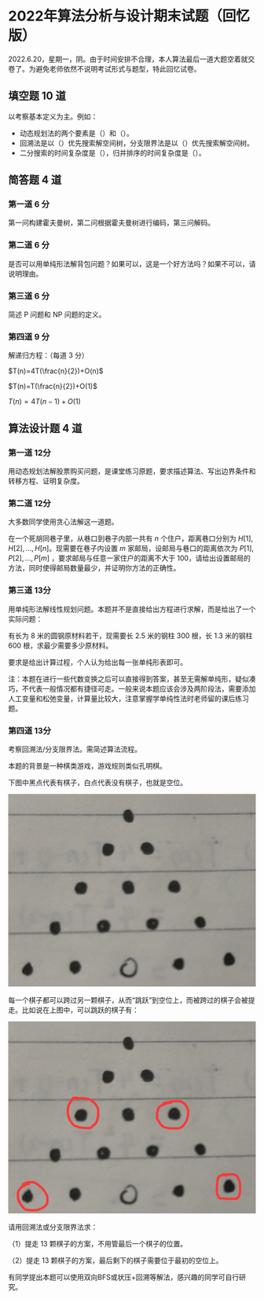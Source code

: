 # 2022年算法分析与设计期末试题（回忆版）

2022.6.20，星期一，阴。由于时间安排不合理，本人算法最后一道大题空着就交卷了。为避免老师依然不说明考试形式与题型，特此回忆试卷。

## 填空题 10 道

以考察基本定义为主。例如：

- 动态规划法的两个要素是（）和（）。
- 回溯法是以（）优先搜索解空间树，分支限界法是以（）优先搜索解空间树。
- 二分搜索的时间复杂度是（），归并排序的时间复杂度是（）。

## 简答题  4 道

### 第一道 6 分

第一问构建霍夫曼树，第二问根据霍夫曼树进行编码，第三问解码。

### 第二道  6 分

是否可以用单纯形法解背包问题？如果可以，这是一个好方法吗？如果不可以，请说明理由。

### 第三道  6 分

简述 P 问题和 NP 问题的定义。

### 第四道  9 分

解递归方程：（每道 3 分）

$T(n)=4T(\frac{n}{2})+O(n)$

$T(n)=T(\frac{n}{2})+O(1)$

$T(n)=4T(n-1)+O(1)$

## 算法设计题 4 道

### 第一道 12分

用动态规划法解股票购买问题，是课堂练习原题，要求描述算法、写出边界条件和转移方程、证明复杂度。

### 第二道 12分

大多数同学使用贪心法解这一道题。

在一个死胡同巷子里，从巷口到巷子内部一共有 $n$ 个住户，距离巷口分别为 $H[1],H[2],\dots,H[n]$。现需要在巷子内设置 $m$ 家邮局，设邮局与巷口的距离依次为 $P[1],P[2],...,P[m]$ ，要求邮局与任意一家住户的距离不大于 100，请给出设置邮局的方法，同时使得邮局数量最少，并证明你方法的正确性。

### 第三道 13分

用单纯形法解线性规划问题。本题并不是直接给出方程进行求解，而是给出了一个实际问题：

有长为 8 米的圆钢原材料若干，现需要长 2.5 米的钢柱 300 根，长 1.3 米的钢柱 600 根，求最少需要多少原材料。

要求是给出计算过程，个人认为给出每一张单纯形表即可。

注：本题在进行一些代数变换之后可以直接得到答案，甚至无需解单纯形，疑似凑巧，不代表一般情况都有捷径可走。一般来说本题应该会涉及两阶段法，需要添加人工变量和松弛变量，计算量比较大，注意掌握学单纯性法时老师留的课后练习题。

### 第四道 13分

考察回溯法/分支限界法。需简述算法流程。

本题的背景是一种棋类游戏，游戏规则类似孔明棋。

下图中黑点代表有棋子，白点代表没有棋子，也就是空位。

![](https://github.com/AutomataZ/TJCS-Course/blob/master/101029_%E7%AE%97%E6%B3%95%E5%88%86%E6%9E%90%E4%B8%8E%E8%AE%BE%E8%AE%A1/doc/exam/2022/%E6%A3%8B%E5%AD%90.png?raw=true)

每一个棋子都可以跨过另一颗棋子，从而“跳跃”到空位上，而被跨过的棋子会被提走。比如说在上图中，可以跳跃的棋子有：

![](https://github.com/AutomataZ/TJCS-Course/blob/master/101029_%E7%AE%97%E6%B3%95%E5%88%86%E6%9E%90%E4%B8%8E%E8%AE%BE%E8%AE%A1/doc/exam/2022/%E8%B7%B3.png?raw=true)

请用回溯法或分支限界法求：

（1）提走 13 颗棋子的方案，不用管最后一个棋子的位置。

（2）提走 13 颗棋子的方案，最后剩下的棋子需要位于最初的空位上。

有同学提出本题可以使用双向BFS或状压+回溯等解法，感兴趣的同学可自行研究。
